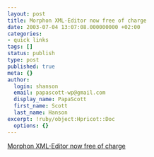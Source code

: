 ```yaml
---
layout: post
title: Morphon XML-Editor now free of charge
date: 2003-07-04 13:07:08.000000000 +02:00
categories:
- quick links
tags: []
status: publish
type: post
published: true
meta: {}
author:
  login: shanson
  email: papascott-wp@gmail.com
  display_name: PapaScott
  first_name: Scott
  last_name: Hanson
excerpt: !ruby/object:Hpricot::Doc
  options: {}
---
```

<p><a title="CSS-Editor included, requires Java" href="http://www.schockwellenreiter.de/2003/07/04.html#030704016">Morphon XML-Editor now free of charge</a></p>
